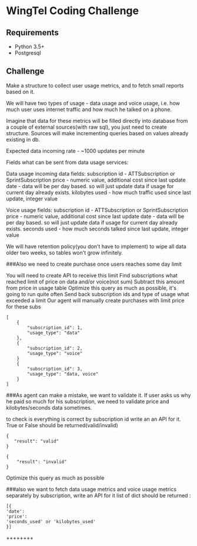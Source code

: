 # WingTel Coding Challenge

## Requirements
* Python 3.5+
* Postgresql

## Challenge
Make a structure to collect user usage metrics, and to fetch small reports based on it.

We will have two types of usage - data usage and voice usage, 
i.e. how much user uses internet traffic and how much he talked on a phone. 

Imagine that data for these metrics will be filled directly into database from a couple of
external sources(with raw sql), you just need to create structure.
Sources will make incrementing queries based on values already existing in db.

Expected data incoming rate - ~1000 updates per minute

Fields what can be sent from data usage services:

Data usage incoming data fields:
subscription id - ATTSubscription or SprintSubscription
price - numeric value, additional cost since last update
date - data will be per day based. so will just update data if usage for current day already exists.
kilobytes used - how much traffic used since last update, integer value

Voice usage fields:
subscription id - ATTSubscription or SprintSubscription
price - numeric value, additional cost since last update
date - data will be per day based. so will just update data if usage for current day already exists.
seconds used - how much seconds talked since last update, integer value


We will have retention policy(you don't have to implement) to wipe all data older two weeks, 
so tables won't grow infinitely.


###Also we need to create purchase once users reaches some day limit

You will need to create API to receive this limit
Find subscriptions what reached limit of price on data and/or voice(not sum)
Subtract this amount from price in usage table
Optimize this query as much as possible, it's going to run quite often
Send back subscription ids and type of usage what exceeded a limit
Our agent will manually create purchases with limit price for these subs
```
[
    {
        "subscription_id": 1,
        "usage_type": "data"
    },
    {
        "subscription_id": 2,
        "usage_type": "voice"
    }
    {
        "subscription_id": 3,
        "usage_type": "data, voice"
    }
]
```
###As agent can make a mistake, we want to validate it.
If user asks us why he paid so much for his subscription,
we need to validate price and kilobytes/seconds data sometimes.

to check is everything is correct by subscription id
write an an API for it. True or False should be returned(valid/invalid)
```
{
   "result": "valid"
}
```
```
{
    "result": "invalid"
}
```
Optimize this query as much as possible

###also 
we want to fetch data usage metrics  and voice usage metrics separately 
by subscription, write an API for it
list of dict should be returned :
```
[{
'date':
'price':
'seconds_used' or 'kilobytes_used' 
}]
```

++++++++
